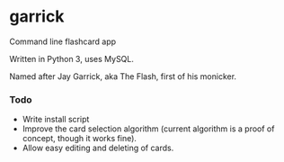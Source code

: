 # garrick
Command line flashcard app

Written in Python 3, uses MySQL.

Named after Jay Garrick, aka The Flash, first of his monicker.

### Todo
* Write install script
* Improve the card selection algorithm (current algorithm is a proof of concept, though it works fine).
* Allow easy editing and deleting of cards.
